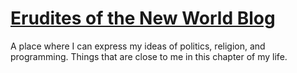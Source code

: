 # [Erudites of the New World Blog](https://www.enw--blbbrayan.repl.co)
A place where I can express my ideas of politics, religion, and programming. Things that are close to me in this chapter of my life.
